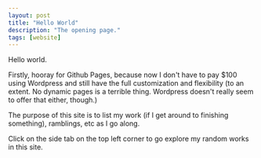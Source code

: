 ```yaml
---
layout: post
title: "Hello World"
description: "The opening page."
tags: [website]
---
```


Hello world.

Firstly, hooray for Github Pages, because now I don't have to pay 
$100 using Wordpress and still have the full customization and flexibility (to an extent. 
No dynamic pages is a terrible thing. Wordpress doesn't really seem to offer that 
either, though.)

The purpose of this site is to list my work (if I get around to finishing something), 
ramblings, etc as I go along.

Click on the side tab on the top left 
corner to go explore my random works in this site.